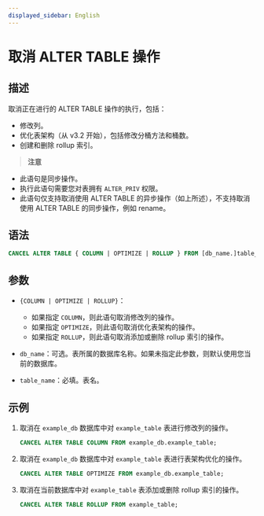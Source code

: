 ```yaml
---
displayed_sidebar: English
---
```


# 取消 ALTER TABLE 操作

## 描述

取消正在进行的 ALTER TABLE 操作的执行，包括：

- 修改列。
- 优化表架构（从 v3.2 开始），包括修改分桶方法和桶数。
- 创建和删除 rollup 索引。

> **注意**
- 此语句是同步操作。
- 执行此语句需要您对表拥有 `ALTER_PRIV` 权限。
- 此语句仅支持取消使用 ALTER TABLE 的异步操作（如上所述），不支持取消使用 ALTER TABLE 的同步操作，例如 rename。

## 语法

```SQL
CANCEL ALTER TABLE { COLUMN | OPTIMIZE | ROLLUP } FROM [db_name.]table_name
```

## 参数

- `{COLUMN | OPTIMIZE | ROLLUP}`：

  - 如果指定 `COLUMN`，则此语句取消修改列的操作。
  - 如果指定 `OPTIMIZE`，则此语句取消优化表架构的操作。
  - 如果指定 `ROLLUP`，则此语句取消添加或删除 rollup 索引的操作。

- `db_name`：可选。表所属的数据库名称。如果未指定此参数，则默认使用您当前的数据库。
- `table_name`：必填。表名。

## 示例

1. 取消在 `example_db` 数据库中对 `example_table` 表进行修改列的操作。

   ```SQL
   CANCEL ALTER TABLE COLUMN FROM example_db.example_table;
   ```

2. 取消在 `example_db` 数据库中对 `example_table` 表进行表架构优化的操作。

   ```SQL
   CANCEL ALTER TABLE OPTIMIZE FROM example_db.example_table;
   ```

3. 取消在当前数据库中对 `example_table` 表添加或删除 rollup 索引的操作。

   ```SQL
   CANCEL ALTER TABLE ROLLUP FROM example_table;
   ```